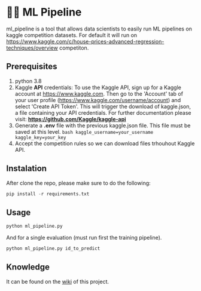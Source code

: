 # 🧑‍🔬 ML Pipeline

ml_pipeline is a tool that allows data scientists to easily run ML pipelines on kaggle competition datasets. 
For default it will run on https://www.kaggle.com/c/house-prices-advanced-regression-techniques/overview competiton.


## Prerequisites 
1. python 3.8
2. Kaggle **API** credentials: To use the Kaggle API, sign up for a Kaggle account at https://www.kaggle.com. Then go to the 'Account' tab of your user profile (https://www.kaggle.com/username/account) and select 'Create API Token'. This will trigger the download of kaggle.json, a file containing your API credentials. 
  For further documentation please visit: **https://github.com/Kaggle/kaggle-api**
3. Generate a **.env** file with the previous kaggle.json file. This file must be saved at this level.
        ```bash
        kaggle_username=your_username
        kaggle_key=your_key   
        ```
4. Accept the competition rules so we can download files trhouhout Kaggle API.



## Instalation
After clone the repo, please make sure to do the following:
```python
pip install -r requirements.txt
```


## Usage
```python
python ml_pipeline.py
```

And for a single evaluation (must run first the training pipeline).
```python
python ml_pipeline.py id_to_predict
```


## Knowledge
It can be found on the [wiki](https://github.com/csernac0/ml_pipeline/wiki) of this project.
